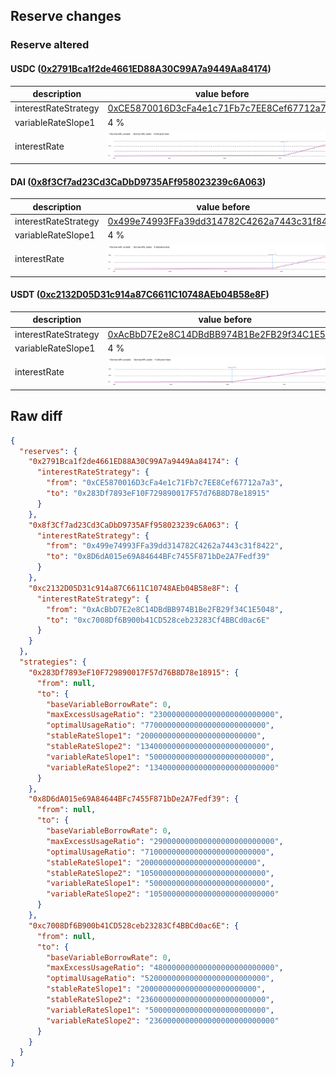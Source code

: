 ## Reserve changes

### Reserve altered

#### USDC ([0x2791Bca1f2de4661ED88A30C99A7a9449Aa84174](https://polygonscan.com/address/0x2791Bca1f2de4661ED88A30C99A7a9449Aa84174))

| description | value before | value after |
| --- | --- | --- |
| interestRateStrategy | [0xCE5870016D3cFa4e1c71Fb7c7EE8Cef67712a7a3](https://polygonscan.com/address/0xCE5870016D3cFa4e1c71Fb7c7EE8Cef67712a7a3) | [0x283Df7893eF10F729890017F57d76B8D78e18915](https://polygonscan.com/address/0x283Df7893eF10F729890017F57d76B8D78e18915) |
| variableRateSlope1 | 4 % | 5 % |
| interestRate | ![before](/.assets/b7a99628770bb40a32e5073151026c58d6315660.svg) | ![after](/.assets/d0ce1d7b0f30792388a361ffa100ec476087d905.svg) |

#### DAI ([0x8f3Cf7ad23Cd3CaDbD9735AFf958023239c6A063](https://polygonscan.com/address/0x8f3Cf7ad23Cd3CaDbD9735AFf958023239c6A063))

| description | value before | value after |
| --- | --- | --- |
| interestRateStrategy | [0x499e74993FFa39dd314782C4262a7443c31f8422](https://polygonscan.com/address/0x499e74993FFa39dd314782C4262a7443c31f8422) | [0x8D6dA015e69A84644BFc7455F871bDe2A7Fedf39](https://polygonscan.com/address/0x8D6dA015e69A84644BFc7455F871bDe2A7Fedf39) |
| variableRateSlope1 | 4 % | 5 % |
| interestRate | ![before](/.assets/ace6978308d6eec66d8d065157ff2ad57060388d.svg) | ![after](/.assets/e4bd0b47b6f0a753cd3286f1a05fa61c8781f53c.svg) |

#### USDT ([0xc2132D05D31c914a87C6611C10748AEb04B58e8F](https://polygonscan.com/address/0xc2132D05D31c914a87C6611C10748AEb04B58e8F))

| description | value before | value after |
| --- | --- | --- |
| interestRateStrategy | [0xAcBbD7E2e8C14DBdBB974B1Be2FB29f34C1E5048](https://polygonscan.com/address/0xAcBbD7E2e8C14DBdBB974B1Be2FB29f34C1E5048) | [0xc7008Df6B900b41CD528ceb23283Cf4BBCd0ac6E](https://polygonscan.com/address/0xc7008Df6B900b41CD528ceb23283Cf4BBCd0ac6E) |
| variableRateSlope1 | 4 % | 5 % |
| interestRate | ![before](/.assets/c067ea0ccdd4d6df420480855146164d81b3771d.svg) | ![after](/.assets/fed28c8fca229c5bb66e0ae2b4ce72db46b36da2.svg) |

## Raw diff

```json
{
  "reserves": {
    "0x2791Bca1f2de4661ED88A30C99A7a9449Aa84174": {
      "interestRateStrategy": {
        "from": "0xCE5870016D3cFa4e1c71Fb7c7EE8Cef67712a7a3",
        "to": "0x283Df7893eF10F729890017F57d76B8D78e18915"
      }
    },
    "0x8f3Cf7ad23Cd3CaDbD9735AFf958023239c6A063": {
      "interestRateStrategy": {
        "from": "0x499e74993FFa39dd314782C4262a7443c31f8422",
        "to": "0x8D6dA015e69A84644BFc7455F871bDe2A7Fedf39"
      }
    },
    "0xc2132D05D31c914a87C6611C10748AEb04B58e8F": {
      "interestRateStrategy": {
        "from": "0xAcBbD7E2e8C14DBdBB974B1Be2FB29f34C1E5048",
        "to": "0xc7008Df6B900b41CD528ceb23283Cf4BBCd0ac6E"
      }
    }
  },
  "strategies": {
    "0x283Df7893eF10F729890017F57d76B8D78e18915": {
      "from": null,
      "to": {
        "baseVariableBorrowRate": 0,
        "maxExcessUsageRatio": "230000000000000000000000000",
        "optimalUsageRatio": "770000000000000000000000000",
        "stableRateSlope1": "20000000000000000000000000",
        "stableRateSlope2": "1340000000000000000000000000",
        "variableRateSlope1": "50000000000000000000000000",
        "variableRateSlope2": "1340000000000000000000000000"
      }
    },
    "0x8D6dA015e69A84644BFc7455F871bDe2A7Fedf39": {
      "from": null,
      "to": {
        "baseVariableBorrowRate": 0,
        "maxExcessUsageRatio": "290000000000000000000000000",
        "optimalUsageRatio": "710000000000000000000000000",
        "stableRateSlope1": "20000000000000000000000000",
        "stableRateSlope2": "1050000000000000000000000000",
        "variableRateSlope1": "50000000000000000000000000",
        "variableRateSlope2": "1050000000000000000000000000"
      }
    },
    "0xc7008Df6B900b41CD528ceb23283Cf4BBCd0ac6E": {
      "from": null,
      "to": {
        "baseVariableBorrowRate": 0,
        "maxExcessUsageRatio": "480000000000000000000000000",
        "optimalUsageRatio": "520000000000000000000000000",
        "stableRateSlope1": "20000000000000000000000000",
        "stableRateSlope2": "2360000000000000000000000000",
        "variableRateSlope1": "50000000000000000000000000",
        "variableRateSlope2": "2360000000000000000000000000"
      }
    }
  }
}
```